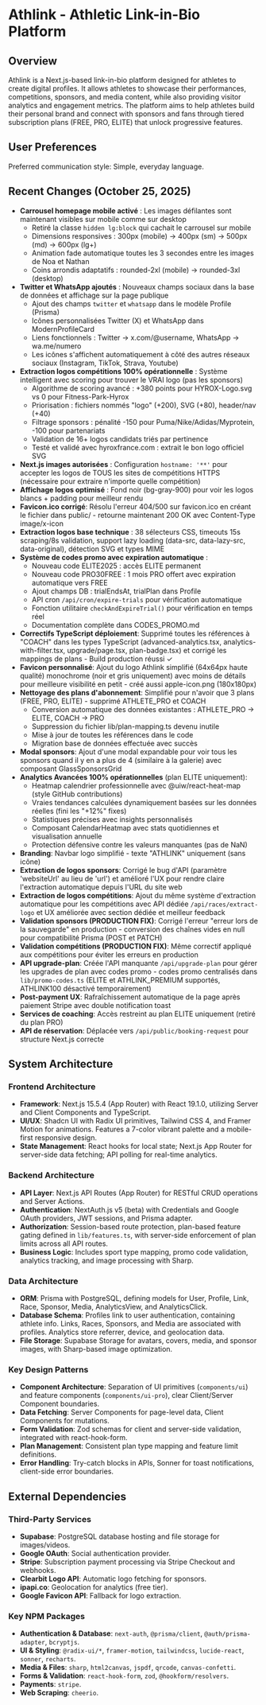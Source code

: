 # Athlink - Athletic Link-in-Bio Platform

## Overview
Athlink is a Next.js-based link-in-bio platform designed for athletes to create digital profiles. It allows athletes to showcase their performances, competitions, sponsors, and media content, while also providing visitor analytics and engagement metrics. The platform aims to help athletes build their personal brand and connect with sponsors and fans through tiered subscription plans (FREE, PRO, ELITE) that unlock progressive features.

## User Preferences
Preferred communication style: Simple, everyday language.

## Recent Changes (October 25, 2025)
- **Carrousel homepage mobile activé** : Les images défilantes sont maintenant visibles sur mobile comme sur desktop
  - Retiré la classe `hidden lg:block` qui cachait le carrousel sur mobile
  - Dimensions responsives : 300px (mobile) → 400px (sm) → 500px (md) → 600px (lg+)
  - Animation fade automatique toutes les 3 secondes entre les images de Noa et Nathan
  - Coins arrondis adaptatifs : rounded-2xl (mobile) → rounded-3xl (desktop)
- **Twitter et WhatsApp ajoutés** : Nouveaux champs sociaux dans la base de données et affichage sur la page publique
  - Ajout des champs `twitter` et `whatsapp` dans le modèle Profile (Prisma)
  - Icônes personnalisées Twitter (X) et WhatsApp dans ModernProfileCard
  - Liens fonctionnels : Twitter → x.com/@username, WhatsApp → wa.me/numero
  - Les icônes s'affichent automatiquement à côté des autres réseaux sociaux (Instagram, TikTok, Strava, Youtube)
- **Extraction logos compétitions 100% opérationnelle** : Système intelligent avec scoring pour trouver le VRAI logo (pas les sponsors)
  - Algorithme de scoring avancé : +380 points pour HYROX-Logo.svg vs 0 pour Fitness-Park-Hyrox
  - Priorisation : fichiers nommés "logo" (+200), SVG (+80), header/nav (+40)
  - Filtrage sponsors : pénalité -150 pour Puma/Nike/Adidas/Myprotein, -100 pour partenariats
  - Validation de 16+ logos candidats triés par pertinence
  - Testé et validé avec hyroxfrance.com : extrait le bon logo officiel SVG
- **Next.js images autorisées** : Configuration `hostname: '**'` pour accepter les logos de TOUS les sites de compétitions HTTPS (nécessaire pour extraire n'importe quelle compétition)
- **Affichage logos optimisé** : Fond noir (bg-gray-900) pour voir les logos blancs + padding pour meilleur rendu
- **Favicon.ico corrigé**: Résolu l'erreur 404/500 sur favicon.ico en créant le fichier dans public/ - retourne maintenant 200 OK avec Content-Type image/x-icon
- **Extraction logos base technique** : 38 sélecteurs CSS, timeouts 15s scraping/8s validation, support lazy loading (data-src, data-lazy-src, data-original), détection SVG et types MIME
- **Système de codes promo avec expiration automatique** :
  - Nouveau code ELITE2025 : accès ELITE permanent
  - Nouveau code PRO30FREE : 1 mois PRO offert avec expiration automatique vers FREE
  - Ajout champs DB : trialEndsAt, trialPlan dans Profile
  - API cron `/api/cron/expire-trials` pour vérification automatique
  - Fonction utilitaire `checkAndExpireTrial()` pour vérification en temps réel
  - Documentation complète dans CODES_PROMO.md
- **Correctifs TypeScript déploiement**: Supprimé toutes les références à "COACH" dans les types TypeScript (advanced-analytics.tsx, analytics-with-filter.tsx, upgrade/page.tsx, plan-badge.tsx) et corrigé les mappings de plans - Build production réussi ✓
- **Favicon personnalisé**: Ajout du logo Athlink simplifié (64x64px haute qualité) monochrome (noir et gris uniquement) avec moins de détails pour meilleure visibilité en petit - créé aussi apple-icon.png (180x180px)
- **Nettoyage des plans d'abonnement**: Simplifié pour n'avoir que 3 plans (FREE, PRO, ELITE) - supprimé ATHLETE_PRO et COACH
  - Conversion automatique des données existantes : ATHLETE_PRO → ELITE, COACH → PRO
  - Suppression du fichier lib/plan-mapping.ts devenu inutile
  - Mise à jour de toutes les références dans le code
  - Migration base de données effectuée avec succès
- **Modal sponsors**: Ajout d'une modal expandable pour voir tous les sponsors quand il y en a plus de 4 (similaire à la galerie) avec composant GlassSponsorsGrid
- **Analytics Avancées 100% opérationnelles** (plan ELITE uniquement):
  - Heatmap calendrier professionnelle avec @uiw/react-heat-map (style GitHub contributions)
  - Vraies tendances calculées dynamiquement basées sur les données réelles (fini les "+12%" fixes)
  - Statistiques précises avec insights personnalisés
  - Composant CalendarHeatmap avec stats quotidiennes et visualisation annuelle
  - Protection défensive contre les valeurs manquantes (pas de NaN)
- **Branding**: Navbar logo simplifié - texte "ATHLINK" uniquement (sans icône)
- **Extraction de logos sponsors**: Corrigé le bug d'API (paramètre 'websiteUrl' au lieu de 'url') et amélioré l'UX pour rendre claire l'extraction automatique depuis l'URL du site web
- **Extraction de logos compétitions**: Ajout du même système d'extraction automatique pour les compétitions avec API dédiée `/api/races/extract-logo` et UX améliorée avec section dédiée et meilleur feedback
- **Validation sponsors (PRODUCTION FIX)**: Corrigé l'erreur "erreur lors de la sauvegarde" en production - conversion des chaînes vides en null pour compatibilité Prisma (POST et PATCH)
- **Validation compétitions (PRODUCTION FIX)**: Même correctif appliqué aux compétitions pour éviter les erreurs en production
- **API upgrade-plan**: Créée l'API manquante `/api/upgrade-plan` pour gérer les upgrades de plan avec codes promo - codes promo centralisés dans `lib/promo-codes.ts` (ELITE et ATHLINK_PREMIUM supportés, ATHLINK100 désactivé temporairement)
- **Post-payment UX**: Rafraîchissement automatique de la page après paiement Stripe avec double notification toast
- **Services de coaching**: Accès restreint au plan ELITE uniquement (retiré du plan PRO)
- **API de réservation**: Déplacée vers `/api/public/booking-request` pour structure Next.js correcte

## System Architecture

### Frontend Architecture
- **Framework**: Next.js 15.5.4 (App Router) with React 19.1.0, utilizing Server and Client Components and TypeScript.
- **UI/UX**: Shadcn UI with Radix UI primitives, Tailwind CSS 4, and Framer Motion for animations. Features a 7-color vibrant palette and a mobile-first responsive design.
- **State Management**: React hooks for local state; Next.js App Router for server-side data fetching; API polling for real-time analytics.

### Backend Architecture
- **API Layer**: Next.js API Routes (App Router) for RESTful CRUD operations and Server Actions.
- **Authentication**: NextAuth.js v5 (beta) with Credentials and Google OAuth providers, JWT sessions, and Prisma adapter.
- **Authorization**: Session-based route protection, plan-based feature gating defined in `lib/features.ts`, with server-side enforcement of plan limits across all API routes.
- **Business Logic**: Includes sport type mapping, promo code validation, analytics tracking, and image processing with Sharp.

### Data Architecture
- **ORM**: Prisma with PostgreSQL, defining models for User, Profile, Link, Race, Sponsor, Media, AnalyticsView, and AnalyticsClick.
- **Database Schema**: Profiles link to user authentication, containing athlete info. Links, Races, Sponsors, and Media are associated with profiles. Analytics store referrer, device, and geolocation data.
- **File Storage**: Supabase Storage for avatars, covers, media, and sponsor images, with Sharp-based image optimization.

### Key Design Patterns
- **Component Architecture**: Separation of UI primitives (`components/ui`) and feature components (`components/ui-pro`), clear Client/Server Component boundaries.
- **Data Fetching**: Server Components for page-level data, Client Components for mutations.
- **Form Validation**: Zod schemas for client and server-side validation, integrated with react-hook-form.
- **Plan Management**: Consistent plan type mapping and feature limit definitions.
- **Error Handling**: Try-catch blocks in APIs, Sonner for toast notifications, client-side error boundaries.

## External Dependencies

### Third-Party Services
- **Supabase**: PostgreSQL database hosting and file storage for images/videos.
- **Google OAuth**: Social authentication provider.
- **Stripe**: Subscription payment processing via Stripe Checkout and webhooks.
- **Clearbit Logo API**: Automatic logo fetching for sponsors.
- **ipapi.co**: Geolocation for analytics (free tier).
- **Google Favicon API**: Fallback for logo extraction.

### Key NPM Packages
- **Authentication & Database**: `next-auth`, `@prisma/client`, `@auth/prisma-adapter`, `bcryptjs`.
- **UI & Styling**: `@radix-ui/*`, `framer-motion`, `tailwindcss`, `lucide-react`, `sonner`, `recharts`.
- **Media & Files**: `sharp`, `html2canvas`, `jspdf`, `qrcode`, `canvas-confetti`.
- **Forms & Validation**: `react-hook-form`, `zod`, `@hookform/resolvers`.
- **Payments**: `stripe`.
- **Web Scraping**: `cheerio`.